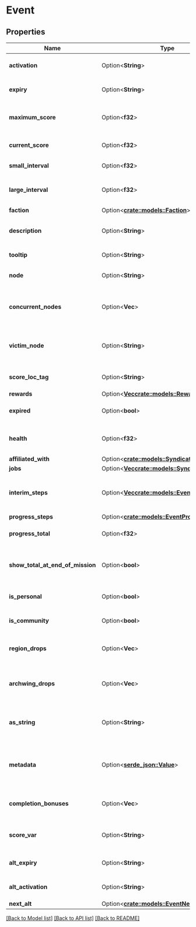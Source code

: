 # Event

## Properties

Name | Type | Description | Notes
------------ | ------------- | ------------- | -------------
**activation** | Option<**String**> | Timestamp of when the event started | [optional]
**expiry** | Option<**String**> | Timestamp of when the event ends | [optional]
**maximum_score** | Option<**f32**> | Maximum score to complete the event | [optional]
**current_score** | Option<**f32**> | The current score for the event | [optional]
**small_interval** | Option<**f32**> | Interval for the first goal | [optional]
**large_interval** | Option<**f32**> | Interval for the second intermediate score | [optional]
**faction** | Option<[**crate::models::Faction**](faction.md)> |  | [optional]
**description** | Option<**String**> | The description or \"subtitle\" for the event. | [optional]
**tooltip** | Option<**String**> | Tooltip for the event | [optional]
**node** | Option<**String**> | Node that the event is taking place on | [optional]
**concurrent_nodes** | Option<**Vec<String>**> | Nodes that the event is happening concurrently on | [optional]
**victim_node** | Option<**String**> | Node that is being attacked & defended in the event. | [optional]
**score_loc_tag** | Option<**String**> | Localized tag for the event score | [optional]
**rewards** | Option<[**Vec<crate::models::Reward>**](reward.md)> |  | [optional]
**expired** | Option<**bool**> | Whether or not the event is expired | [optional]
**health** | Option<**f32**> | Amount of health remaining for the target | [optional]
**affiliated_with** | Option<[**crate::models::Syndicate**](syndicate.md)> |  | [optional]
**jobs** | Option<[**Vec<crate::models::SyndicateJob>**](syndicateJob.md)> |  | [optional]
**interim_steps** | Option<[**Vec<crate::models::EventInterimSteps>**](event_interimSteps.md)> | Interim steps, marking progress towards the final goal. | [optional]
**progress_steps** | Option<[**crate::models::EventProgressSteps**](event_progressSteps.md)> |  | [optional]
**progress_total** | Option<**f32**> | Total of progressSteps values. | [optional]
**show_total_at_end_of_mission** | Option<**bool**> | Whether or not to show the total score at the end of the mission | [optional]
**is_personal** | Option<**bool**> | Whether or not the event is personal | [optional]
**is_community** | Option<**bool**> | Whether or not the event is communal | [optional]
**region_drops** | Option<**Vec<String>**> | Drops in the area around the event node | [optional]
**archwing_drops** | Option<**Vec<String>**> | Archwing Drops in effect while this event is active | [optional]
**as_string** | Option<**String**> | Attempt to summarize event in a short string. (Do not use). | [optional]
**metadata** | Option<[**serde_json::Value**](.md)> | Miscellaneous metadata in a string provided by Digital Extremes | [optional]
**completion_bonuses** | Option<**Vec<f32>**> | Completion bonus amounts per-stage | [optional]
**score_var** | Option<**String**> | Internal string used for unknown purpose | [optional]
**alt_expiry** | Option<**String**> | Alternate Expiry. Use unknown. | [optional]
**alt_activation** | Option<**String**> | Alternate Activation. Use unknown. | [optional]
**next_alt** | Option<[**crate::models::EventNextAlt**](event_nextAlt.md)> |  | [optional]

[[Back to Model list]](../README.md#documentation-for-models) [[Back to API list]](../README.md#documentation-for-api-endpoints) [[Back to README]](../README.md)


